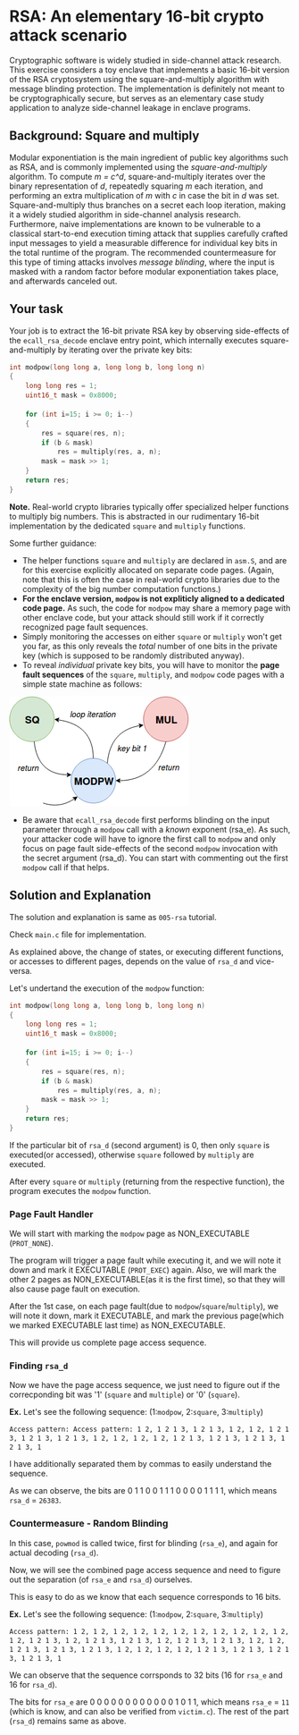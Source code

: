 # RSA: An elementary 16-bit crypto attack scenario

Cryptographic software is widely studied in side-channel attack research. This
exercise considers a toy enclave that implements a basic 16-bit version of the
RSA cryptosystem using the square-and-multiply algorithm with message blinding
protection.  The implementation is definitely not meant to be cryptographically
secure, but serves as an elementary case study application to analyze
side-channel leakage in enclave programs. 

## Background: Square and multiply

Modular exponentiation is the main ingredient of public key
algorithms such as RSA, and is commonly implemented using the
_square-and-multiply_ algorithm.  To compute _m = c^d_, square-and-multiply
iterates over the binary representation of _d_, repeatedly squaring _m_ each
iteration, and performing an extra multiplication of _m_ with _c_ in case the
bit in _d_ was set. Square-and-multiply thus branches on a secret each loop
iteration, making it a widely studied algorithm in side-channel analysis
research. Furthermore, naive implementations are known to be vulnerable to a
classical start-to-end execution timing attack that supplies carefully crafted
input messages to yield a measurable difference for individual key bits in the
total runtime of the program. The recommended countermeasure for this type of
timing attacks involves _message blinding_, where the input is masked with a
random factor before modular exponentiation takes place, and afterwards
canceled out.

## Your task

Your job is to extract the 16-bit private RSA key by observing side-effects
of the `ecall_rsa_decode` enclave entry point, which internally executes
square-and-multiply by iterating over the private key bits:

```C
int modpow(long long a, long long b, long long n)
{
    long long res = 1;
    uint16_t mask = 0x8000;

    for (int i=15; i >= 0; i--)
    {
        res = square(res, n);
        if (b & mask)
            res = multiply(res, a, n); 
        mask = mask >> 1;
    }
    return res;
}
```

**Note.** Real-world crypto libraries typically offer specialized helper
functions to multiply big numbers. This is abstracted in our rudimentary 16-bit
implementation by the dedicated `square` and `multiply` functions.

Some further guidance:

* The helper functions `square` and `multiply` are declared in `asm.S`, and are for
    this exercise explicitly allocated on separate code pages. (Again, note that
    this is often the case in real-world crypto libraries due to the complexity of
    the big number computation functions.)
* **For the enclave version, `modpow` is not expliticly aligned to a dedicated
    code page.** As such, the code for `modpow` may share a memory page with
    other enclave code, but your attack should still work if it correctly
    recognized page fault sequences.
* Simply monitoring the accesses on either `square` or `multiply` won't get you
    far, as this only reveals the _total_ number of one bits in the private key
    (which is supposed to be randomly distributed anyway).
* To reveal _individual_ private key bits, you will have to monitor the **page
    fault sequences** of the `square`, `multiply`, and `modpow` code pages with a
    simple state machine as follows:

![state-machine](state-machine.png)

* Be aware that `ecall_rsa_decode` first performs blinding on the input
    parameter through a `modpow` call with a _known_ exponent (rsa_e). As such,
    your attacker code will have to ignore the first call to `modpow` and only
    focus on page fault side-effects of the second `modpow` invocation with
    the secret argument (rsa_d). You can start with commenting out the first
    `modpow` call if that helps.

## Solution and Explanation
The solution and explanation is same as `005-rsa` tutorial.

Check `main.c` file for implementation.

As explained above, the change of states, or executing different functions, or accesses to different pages, depends on the value of `rsa_d` and vice-versa.

Let's undertand the execution of the `modpow` function:
```C
int modpow(long long a, long long b, long long n)
{
    long long res = 1;
    uint16_t mask = 0x8000;

    for (int i=15; i >= 0; i--)
    {
        res = square(res, n);
        if (b & mask)
            res = multiply(res, a, n); 
        mask = mask >> 1;
    }
    return res;
}
```

If the particular bit of `rsa_d` (second argument) is 0, then only `square` is executed(or accessed), otherwise `square` followed by `multiply` are executed.

After every `square` or `multiply` (returning from the respective function), the program executes the `modpow` function.

### Page Fault Handler
We will start with marking the `modpow` page as NON_EXECUTABLE (`PROT_NONE`).

The program will trigger a page fault while executing it, and we will note it down and mark it EXECUTABLE (`PROT_EXEC`) again. Also, we will mark the other 2 pages as NON_EXECUTABLE(as it is the first time), so that they will also cause page fault on execution.

After the 1st case, on each page fault(due to `modpow`/`square`/`multiply`), we will note it down, mark it EXECUTABLE, and mark the previous page(which we marked EXECUTABLE last time) as NON_EXECUTABLE.

This will provide us complete page access sequence.

### Finding `rsa_d`
Now we have the page access sequence, we just need to figure out if the correcponding bit was '1' (`square` and `multiple`) or '0' (`square`).

**Ex.** Let's see the following sequence: (1:`modpow`, 2:`square`, 3:`multiply`)
```
Access pattern: Access pattern: 1 2, 1 2 1 3, 1 2 1 3, 1 2, 1 2, 1 2 1 3, 1 2 1 3, 1 2 1 3, 1 2, 1 2, 1 2, 1 2, 1 2 1 3, 1 2 1 3, 1 2 1 3, 1 2 1 3, 1
```
I have additionally separated them by commas to easily understand the sequence.

As we can observe, the bits are 0 1 1 0 0 1 1 1 0 0 0 0 1 1 1 1, which means `rsa_d` = `26383`.

### Countermeasure - Random Blinding
In this case, `powmod` is called twice, first for blinding (`rsa_e`), and again for actual decoding (`rsa_d`).

Now, we will see the combined page access sequence and need to figure out the separation (of `rsa_e` and `rsa_d`) ourselves.

This is easy to do as we know that each sequence corresponds to 16 bits.

**Ex.** Let's see the following sequence: (1:`modpow`, 2:`square`, 3:`multiply`)
```
Access pattern: 1 2, 1 2, 1 2, 1 2, 1 2, 1 2, 1 2, 1 2, 1 2, 1 2, 1 2, 1 2, 1 2 1 3, 1 2, 1 2 1 3, 1 2 1 3, 1 2, 1 2 1 3, 1 2 1 3, 1 2, 1 2, 1 2 1 3, 1 2 1 3, 1 2 1 3, 1 2, 1 2, 1 2, 1 2, 1 2 1 3, 1 2 1 3, 1 2 1 3, 1 2 1 3, 1 
```

We can observe that the sequence corrsponds to 32 bits (16 for `rsa_e` and 16 for `rsa_d`).

The bits for `rsa_e` are 0 0 0 0 0 0 0 0 0 0 0 0 1 0 1 1, which means `rsa_e` = `11` (which is know, and can also be verified from `victim.c`). The rest of the part (`rsa_d`) remains same as above.
